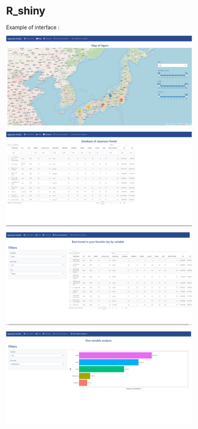 # R_shiny

Example of interface :

![Map of Japan](image.png)

![Database](image-1.png)

![Recommandation](image-2.png)

![Descriptive analysis](image-3.png)